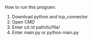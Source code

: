 How to run this program:

1. Download python and tcp_connector 
2. Open CMD
3. Enter cd /d path/to/file/
4. Enter main.py or python main.py
